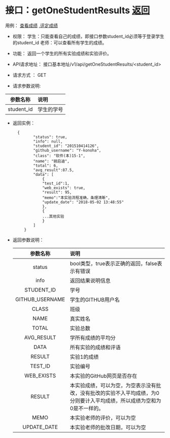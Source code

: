 # 接口：getOneStudentResults  [返回](../README.md)
用例： [查看成绩](../用例/查看成绩.md) ,[评定成绩](../用例/评定成绩.md)

- 权限：
    学生：只能查看自己的成绩，即接口参数student_id必须等于登录学生的student_id 老师：可以查看所有学生的成绩。

- 功能：
    返回一个学生的所有实验成绩和实验评价。

- API请求地址：
   接口基本地址/v1/api/getOneStudentResults/<student_id>

- 请求方式 ：
    GET

- 请求参数说明:

|参数名称|说明|
|:---------:|:----------|
|student_id | 学生的学号|

- 返回实例：

        {         
               "status": true,
               "info": null,    
               "student_id": "201510414126", 
               "github_username": "Y-konoha", 
               "class": "软件(本)15-1", 
               "name": "姚启迪", 
               "total": 6,
               "avg_result":87.5,       
               "data": [
                   {
                   "test_id":1,
                   "web_exists": true, 
                   "result": 95, 
                   "memo":"本实验流程准确，条理清晰",
                   "update_date": "2018-05-02 13:48:55"
                   }, 
                   {
                   ...其他实验
                   }
               ] 
           }

- 返回参数说明：

  |参数名称|说明|
  |:---------:|:--------------------------------------------------------|
  |status|bool类型，true表示正确的返回，false表示有错误|
  |info|返回结果说明信息|
  |STUDENT_ID|学号|
  |GITHUB_USERNAME|学生的GITHUB用户名|
  |CLASS|班级|
  |NAME|真实姓名|
  |TOTAL|实验总数|
  |AVG_RESULT | 学所有成绩的平均分|
  |DATA|所有实验的成绩和评语|
  |RESULT|实验1的成绩|
  |TEST_ID|实验编号|
  |WEB_EXISTS|本实验的GitHub网页是否存在|
  |RESULT|本实验成绩，可以为空，为空表示没有批改，没有批改的实验不入平均成绩，为0分则要计入平均成绩，所以成绩为空和为0是不一样的。|
  |MEMO|本实验老师的评价，可以为空|
  |UPDATE_DATE|本实验老师的批改日期，可以为空|
